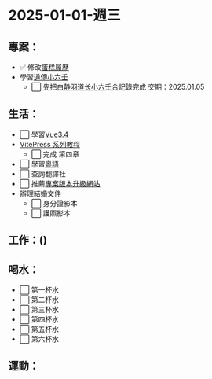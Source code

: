 # 2025-01-01-週三

## 專案：

- ✅ 修改[蛋糕履歷](https://www.cake.me/dashboard)
- 學習[道傳小六壬](/occult/小六壬/道傳小六壬.md)
  - ⬜ 先把[白静羽道长小六壬合](https://www.bilibili.com/video/BV1V1421d7om/?spm_id_from=333.1391.0.0&vd_source=09429cc2cd18c5979862bdb67049c5e2)記錄完成 交期：2025.01.05

## 生活：

- ⬜ 學習[Vue3.4](https://www.udemy.com/course/complete-vue-js-developer-zero-to-mastery-vuex/learn/lecture/24797808#overview)
- [VitePress 系列教程](https://www.bilibili.com/video/BV1Wu4y177bB?spm_id_from=333.788.player.switch&vd_source=09429cc2cd18c5979862bdb67049c5e2)
  - ⬜ 完成 第四章
- ⬜ 學習[粵語](/studyNotes/contents/language/Cantonese/index.md)
- ⬜ 查詢翻譯社
- ⬜ 推薦[專案版本升級網站](https://react-native-community.github.io/upgrade-helper/?from=0.71.11&to=0.73.11)
- 辦理結婚文件
  - ⬜ 身分證影本
  - ⬜ 護照影本

## 工作：()

## 喝水：

- ⬜ 第一杯水
- ⬜ 第二杯水
- ⬜ 第三杯水
- ⬜ 第四杯水
- ⬜ 第五杯水
- ⬜ 第六杯水

## 運動：
